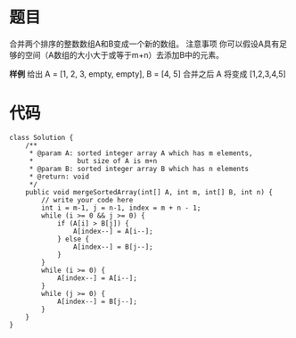 # 题目
合并两个排序的整数数组A和B变成一个新的数组。
注意事项
你可以假设A具有足够的空间（A数组的大小大于或等于m+n）去添加B中的元素。

**样例**
给出 A = [1, 2, 3, empty, empty], B = [4, 5]
合并之后 A 将变成 [1,2,3,4,5]

# 代码
```
class Solution {
    /**
     * @param A: sorted integer array A which has m elements, 
     *           but size of A is m+n
     * @param B: sorted integer array B which has n elements
     * @return: void
     */
    public void mergeSortedArray(int[] A, int m, int[] B, int n) {
        // write your code here
        int i = m-1, j = n-1, index = m + n - 1;
        while (i >= 0 && j >= 0) {
            if (A[i] > B[j]) {
                A[index--] = A[i--];
            } else {
                A[index--] = B[j--];
            }
        }
        while (i >= 0) {
            A[index--] = A[i--];
        }
        while (j >= 0) {
            A[index--] = B[j--];
        }
    }
}
```
